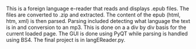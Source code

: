 This is a foreign language e-reader that reads and displays .epub files. The files are converted to .zip and extracted. 
The content of the epub (html, htm, xml) is then parsed. Parsing included detecting what language the text is in and conversion to an mp3.
This is done on a a div by div basis for the current loaded page. The GUI is done using PyQT while parsing is handled using BS4. The final project is in
langEReader.py.
